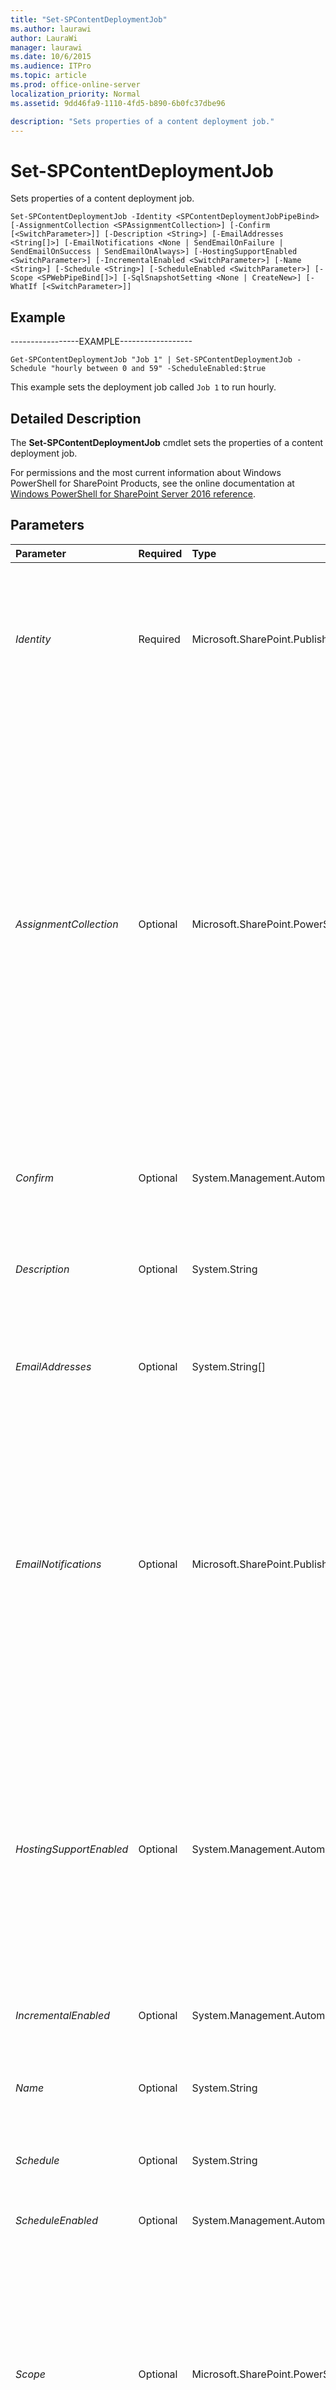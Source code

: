 ```yaml
---
title: "Set-SPContentDeploymentJob"
ms.author: laurawi
author: LauraWi
manager: laurawi
ms.date: 10/6/2015
ms.audience: ITPro
ms.topic: article
ms.prod: office-online-server
localization_priority: Normal
ms.assetid: 9dd46fa9-1110-4fd5-b890-6b0fc37dbe96

description: "Sets properties of a content deployment job."
---
```


# Set-SPContentDeploymentJob

Sets properties of a content deployment job.
  
```
Set-SPContentDeploymentJob -Identity <SPContentDeploymentJobPipeBind> [-AssignmentCollection <SPAssignmentCollection>] [-Confirm [<SwitchParameter>]] [-Description <String>] [-EmailAddresses <String[]>] [-EmailNotifications <None | SendEmailOnFailure | SendEmailOnSuccess | SendEmailOnAlways>] [-HostingSupportEnabled <SwitchParameter>] [-IncrementalEnabled <SwitchParameter>] [-Name <String>] [-Schedule <String>] [-ScheduleEnabled <SwitchParameter>] [-Scope <SPWebPipeBind[]>] [-SqlSnapshotSetting <None | CreateNew>] [-WhatIf [<SwitchParameter>]]

```

## Example

-----------------EXAMPLE------------------
  
```
Get-SPContentDeploymentJob "Job 1" | Set-SPContentDeploymentJob -Schedule "hourly between 0 and 59" -ScheduleEnabled:$true
```

This example sets the deployment job called  `Job 1` to run hourly. 
  
## Detailed Description

The **Set-SPContentDeploymentJob** cmdlet sets the properties of a content deployment job. 
  
For permissions and the most current information about Windows PowerShell for SharePoint Products, see the online documentation at [Windows PowerShell for SharePoint Server 2016 reference](https://go.microsoft.com/fwlink/p/?LinkId=671715). 
  
## Parameters

|**Parameter**|**Required**|**Type**|**Description**|
|:-----|:-----|:-----|:-----|
| _Identity_ <br/> |Required  <br/> |Microsoft.SharePoint.Publishing.Cmdlet.SPContentDeploymentJobPipeBind  <br/> |Specifies the content deployment job to update.  <br/> The type must be a valid GUID, in the form 12345678-90ab-cdef-1234-567890bcdefgh; a valid name of a content deployment job (for example, DeployJob1); or an instance of a valid **SPContentDeploymentJob** object.  <br/> |
| _AssignmentCollection_ <br/> |Optional  <br/> |Microsoft.SharePoint.PowerShell.SPAssignmentCollection  <br/> |Manages objects for the purpose of proper disposal. Use of objects, such as **SPWeb** or **SPSite**, can use large amounts of memory and use of these objects in Windows PowerShell scripts requires proper memory management. Using the **SPAssignment** object, you can assign objects to a variable and dispose of the objects after they are needed to free up memory. When **SPWeb**, **SPSite**, or **SPSiteAdministration** objects are used, the objects are automatically disposed of if an assignment collection or the **Global** parameter is not used.  <br/> > [!NOTE]> When the **Global** parameter is used, all objects are contained in the global store. If objects are not immediately used, or disposed of by using the **Stop-SPAssignment** command, an out-of-memory scenario can occur.           |
| _Confirm_ <br/> |Optional  <br/> |System.Management.Automation.SwitchParameter  <br/> |Prompts you for confirmation before executing the command. For more information, type the following command: **get-help about_commonparameters** <br/> |
| _Description_ <br/> |Optional  <br/> |System.String  <br/> |Specifies the description for the content deployment job. The name can be a maximum of 4096 alphanumeric characters.  <br/> The type must be a valid string.  <br/> |
| _EmailAddresses_ <br/> |Optional  <br/> |System.String[]  <br/> |Specifies the e-mail addresses of individuals who receive notification e-mails about this **ContentDeploymentJob** object.  <br/> The type must be a list of valid e-mail addresses.  <br/> |
| _EmailNotifications_ <br/> |Optional  <br/> |Microsoft.SharePoint.Publishing.Administration.ContentDeploymentNotificationSettings  <br/> |Specifies how e-mail notifications are sent about this **ContentDeploymentJob** object.  <br/> The type must be one of the following:  <br/> - **Never** specifies that e-mail notifications will not be sent when a job succeeds or fails.  <br/> - **Success** specifies that e-mail notifications will be sent if a content deployment job succeeds.  <br/> - **Failure** specifies that e-mail notifications will be sent if a content deployment job fails.  <br/> - **Always** specifies that e-mail notifications will be sent when a job succeeds or fails.  <br/> |
| _HostingSupportEnabled_ <br/> |Optional  <br/> |System.Management.Automation.SwitchParameter  <br/> |Enables special hosting behavior. The default value is **False**.  <br/> Normally, a content deployment job is enabled or disabled by using the SharePoint Central Administration Web site. However, in the case of hosting, the tenant administrator does not have permissions to access the Central Administration page to configure jobs. Therefore, when the **HostingSupportEnabled** parameter is set to **True**, the hoster creates the job, so that tenants can enable or disable their deployment jobs from their tenant administration site.  <br/> |
| _IncrementalEnabled_ <br/> |Optional  <br/> |System.Management.Automation.SwitchParameter  <br/> |Specifies that only incremental changes are deployed to the destination site collection.  <br/> |
| _Name_ <br/> |Optional  <br/> |System.String  <br/> |Specifies the name of the new content deployment job.  <br/> The type must be a valid name of a content deployment job; for example, DeployJob1.  <br/> |
| _Schedule_ <br/> |Optional  <br/> |System.String  <br/> |Sets the schedule for the deployment job.  <br/> The type must be a valid **SPSchedule** object.  <br/> |
| _ScheduleEnabled_ <br/> |Optional  <br/> |System.Management.Automation.SwitchParameter  <br/> |Enables the schedule for the deployment job. If the schedule is not enabled, the job can be run manually only.  <br/> |
| _Scope_ <br/> |Optional  <br/> |Microsoft.SharePoint.PowerShell.SPWebPipeBind[]  <br/> |Sets the scope of the deployment job. **SPSite** objects that are passed in must exist in the current path of the source site collection. The default scope is the entire site collection. Valid values include a **SPWeb** object or an array of **SPWeb** objects.  <br/> The type must be a valid GUID, in the form 12345678-90ab-cdef-1234-567890bcdefgh; a valid name of a SharePoint Foundation 2013 Web site (for example, MySPSite1); or an instance of a valid **SPWeb** object.  <br/> |
| _SqlSnapshotSetting_ <br/> |Optional  <br/> |Microsoft.SharePoint.Publishing.Administration.ContentDeploymentSqlSnapshotSetting  <br/> |Backs up the SharePoint Foundation 2013 content database by using SQL Server.  <br/> The type must be one of the following values: **None** or **CreateNew**.  <br/> |
| _WhatIf_ <br/> |Optional  <br/> |System.Management.Automation.SwitchParameter  <br/> |Displays a message that describes the effect of the command instead of executing the command. For more information, type the following command: **get-help about_commonparameters** <br/> |
   
## AutoGenParams

|**Parameter**|**Required**|**Type**|**Description**|
|:-----|:-----|:-----|:-----|
|**Identity** <br/> |Required  <br/> |Microsoft.SharePoint.Publishing.Cmdlet.SPContentDeploymentJobPipeBind  <br/> ||
|**AssignmentCollection** <br/> |Optional  <br/> |Microsoft.SharePoint.PowerShell.SPAssignmentCollection  <br/> ||
|**Confirm** <br/> |Optional  <br/> |System.Management.Automation.SwitchParameter  <br/> ||
|**Description** <br/> |Optional  <br/> |System.String  <br/> ||
|**EmailAddresses** <br/> |Optional  <br/> |System.String[]  <br/> ||
|**EmailNotifications** <br/> |Optional  <br/> |Microsoft.SharePoint.Publishing.Administration.ContentDeploymentNotificationSettings  <br/> ||
|**HostingSupportEnabled** <br/> |Optional  <br/> |System.Management.Automation.SwitchParameter  <br/> ||
|**IncrementalEnabled** <br/> |Optional  <br/> |System.Management.Automation.SwitchParameter  <br/> ||
|**Name** <br/> |Optional  <br/> |System.String  <br/> ||
|**Schedule** <br/> |Optional  <br/> |System.String  <br/> ||
|**ScheduleEnabled** <br/> |Optional  <br/> |System.Management.Automation.SwitchParameter  <br/> ||
|**Scope** <br/> |Optional  <br/> |Microsoft.SharePoint.PowerShell.SPWebPipeBind[]  <br/> ||
|**SqlSnapshotSetting** <br/> |Optional  <br/> |Microsoft.SharePoint.Publishing.Administration.ContentDeploymentSqlSnapshotSetting  <br/> ||
|**WhatIf** <br/> |Optional  <br/> |System.Management.Automation.SwitchParameter  <br/> ||
   
## See also

#### 

[Get-SPContentDeploymentPath](get-spcontentdeploymentpath.md)
  
[New-SPContentDeploymentJob](new-spcontentdeploymentjob.md)
  
[Remove-SPContentDeploymentJob](remove-spcontentdeploymentjob.md)
  
[Start-SPContentDeploymentJob](start-spcontentdeploymentjob.md)

